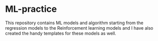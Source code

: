 # ML-practice

This repository contains ML models and algorithm starting from the regression models to the Reinforcement learning models and I have also created the handy templates for these models as well. 

